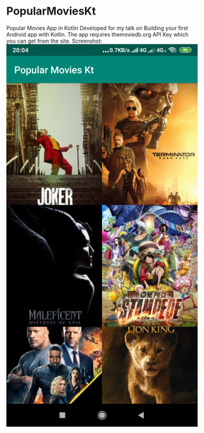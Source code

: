 # PopularMoviesKt
Popular Movies App in Kotlin Developed for my talk on Building your first Android app with Kotlin.
The app requires themoviedb.org API Key which you can get from the site.
Screenshot:
![Image description](https://github.com/buildbro/PopularMoviesKt/blob/master/device-2019-11-07-200436.png?raw=true)

